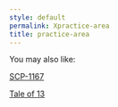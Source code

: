```yaml
---
style: default
permalink: Xpractice-area
title: practice-area
---
```

You may also like:

[SCP-1167](http://scp-wiki.net/scp-1167)

[Tale of 13](http://scp-wiki.net/taleof13)
